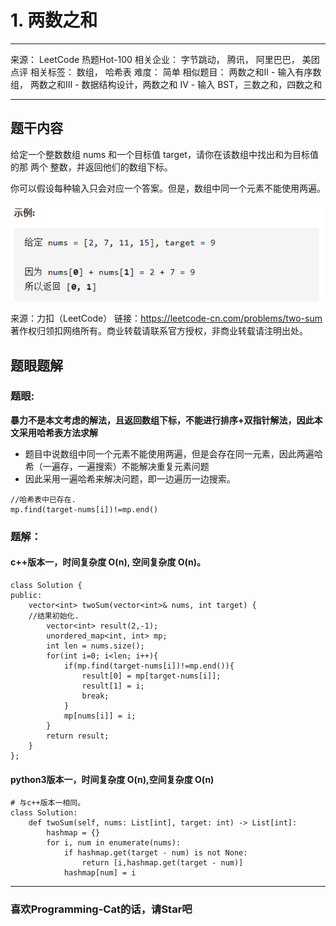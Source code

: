 # 1. 两数之和
***
来源： LeetCode 热题Hot-100 
相关企业： 字节跳动， 腾讯， 阿里巴巴， 美团点评
相关标签： 数组， 哈希表
难度： 简单
相似题目： 两数之和II - 输入有序数组， 两数之和III - 数据结构设计，两数之和 IV - 输入 BST，三数之和，四数之和
***
## 题干内容
给定一个整数数组 nums 和一个目标值 target，请你在该数组中找出和为目标值的那 两个 整数，并返回他们的数组下标。

你可以假设每种输入只会对应一个答案。但是，数组中同一个元素不能使用两遍。

![](https://github.com/jinghehehe/pictures/blob/main/1-1.png)

来源：力扣（LeetCode）
链接：https://leetcode-cn.com/problems/two-sum
著作权归领扣网络所有。商业转载请联系官方授权，非商业转载请注明出处。


## 题眼题解
### 题眼:
**暴力不是本文考虑的解法，且返回数组下标，不能进行排序+双指针解法，因此本文采用哈希表方法求解**

- 题目中说数组中同一个元素不能使用两遍，但是会存在同一元素，因此两遍哈希（一遍存，一遍搜索）不能解决重复元素问题
- 因此采用一遍哈希来解决问题，即一边遍历一边搜索。


```language
//哈希表中已存在.
mp.find(target-nums[i])!=mp.end()
```

### 题解：
#### c++版本一，时间复杂度 O(n), 空间复杂度 O(n)。
```language
class Solution {
public:
    vector<int> twoSum(vector<int>& nums, int target) {
	//结果初始化.
        vector<int> result(2,-1);
        unordered_map<int, int> mp;
        int len = nums.size();
        for(int i=0; i<len; i++){
            if(mp.find(target-nums[i])!=mp.end()){
                result[0] = mp[target-nums[i]];
                result[1] = i;
                break;
            }
            mp[nums[i]] = i;
        }
        return result;
    }
};
```

#### python3版本一，时间复杂度 O(n),空间复杂度 O(n)
```language
# 与c++版本一相同。
class Solution:
    def twoSum(self, nums: List[int], target: int) -> List[int]:
        hashmap = {}
        for i, num in enumerate(nums):
            if hashmap.get(target - num) is not None:
                return [i,hashmap.get(target - num)]
            hashmap[num] = i
```
***

### **喜欢Programming-Cat的话，请Star吧**
